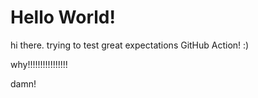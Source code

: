 # Hello World!
 
hi there. trying to test great expectations GitHub Action! :)

why!!!!!!!!!!!!!!!!

damn!
